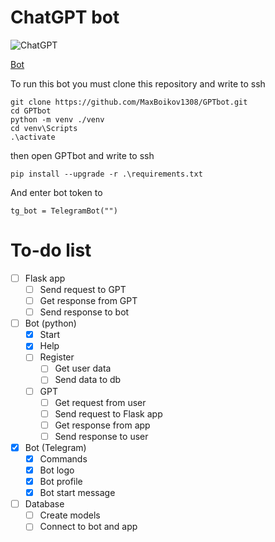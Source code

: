# ChatGPT bot
![ChatGPT](https://user-images.githubusercontent.com/7910769/227876683-fc4b9c8c-61da-44d0-8f9a-1397e4f4e904.png)

[Bot](https://t.me/GPT_YandLms_bot)

To run this bot you must clone this repository and write to ssh
```shell
git clone https://github.com/MaxBoikov1308/GPTbot.git
cd GPTbot
python -m venv ./venv
cd venv\Scripts
.\activate
```
then open GPTbot and write to ssh
```shell
pip install --upgrade -r .\requirements.txt
```

And enter bot token to
```shell
tg_bot = TelegramBot("")
```


# To-do list 
- [ ] Flask app
  - [ ] Send request to GPT
  - [ ] Get response from GPT
  - [ ] Send response to bot
- [ ] Bot (python)
  - [x] Start
  - [x] Help
  - [ ] Register
    - [ ] Get user data
    - [ ] Send data to db
  - [ ] GPT
    - [ ] Get request from user
    - [ ] Send request to Flask app
    - [ ] Get response from app
    - [ ] Send response to user
- [x] Bot (Telegram)
  - [x] Commands 
  - [x] Bot logo
  - [x] Bot profile
  - [x] Bot start message
- [ ] Database
  - [ ] Create models
  - [ ] Connect to bot and app
